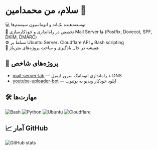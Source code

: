 # سلام، من محمدامین 👋

💻 توسعه‌دهنده بک‌اند و اتوماسیون سیستم‌ها  
📡 تخصص در راه‌اندازی و خودکارسازی Mail Server ها (Postfix, Dovecot, SPF, DKIM, DMARC)  
⚙️ تسلط بر Ubuntu Server، Cloudflare API و Bash scripting  
🚀 همیشه در حال یادگیری و ساخت پروژه‌های متن‌باز

## 📌 پروژه‌های شاخص
- [mail-server-lab](https://github.com/aminmahavi/mail-server-lab) — راه‌اندازی اتوماتیک سرور ایمیل + DNS
- [youtube-uploader-bot](https://github.com/aminmahavi/youtube-uploader-bot) — آپلود خودکار ویدیو به یوتیوب

## 🛠 مهارت‌ها
![Bash](https://img.shields.io/badge/Code-Bash-4EAA25?logo=gnu-bash&logoColor=white)
![Python](https://img.shields.io/badge/Code-Python-3776AB?logo=python&logoColor=white)
![Ubuntu](https://img.shields.io/badge/OS-Ubuntu-E95420?logo=ubuntu&logoColor=white)
![Cloudflare](https://img.shields.io/badge/DNS-Cloudflare-F38020?logo=cloudflare&logoColor=white)

## 📈 آمار GitHub
![GitHub stats](https://github-readme-stats.vercel.app/api?username=aminmahavi&show_icons=true&theme=tokyonight)
